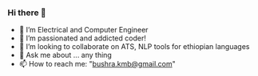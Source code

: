 ### Hi there 👋
- 🔭 I’m Electrical and Computer Engineer
- 🌱 I’m passionated and addicted coder!
- 👯 I’m looking to collaborate on ATS, NLP tools for ethiopian languages
- 💬 Ask me about ... any thing
- 📫 How to reach me: "bushra.kmb@gmail.com"

